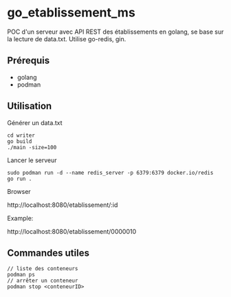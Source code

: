 # go_etablissement_ms

POC d'un serveur avec API REST des établissements en golang, se base sur la lecture de data.txt.
Utilise go-redis, gin.

## Prérequis

- golang
- podman

## Utilisation


Générer un data.txt
```
cd writer
go build
./main -size=100
```

Lancer le serveur
```
sudo podman run -d --name redis_server -p 6379:6379 docker.io/redis
go run .
```

Browser

http://localhost:8080/etablissement/:id

Example: 

http://localhost:8080/etablissement/0000010

## Commandes utiles

```
// liste des conteneurs
podman ps
// arrêter un conteneur
podman stop <conteneurID>
```